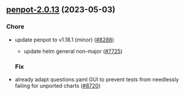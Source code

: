 

## [penpot-2.0.13](https://github.com/truecharts/charts/compare/penpot-2.0.12...penpot-2.0.13) (2023-05-03)

### Chore

- update penpot to v1.18.1 (minor) ([#8288](https://github.com/truecharts/charts/issues/8288))
  - update helm general non-major ([#7725](https://github.com/truecharts/charts/issues/7725))
  
  ### Fix

- already adapt questions.yaml GUI to prevent tests from needlessly failing for unported charts ([#8720](https://github.com/truecharts/charts/issues/8720))
  
  